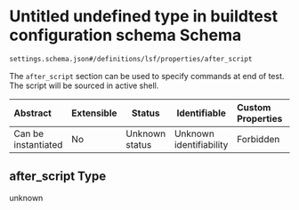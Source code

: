 # Untitled undefined type in buildtest configuration schema Schema

```txt
settings.schema.json#/definitions/lsf/properties/after_script
```

The `after_script` section can be used to specify commands at end of test. The script will be sourced in active shell.


| Abstract            | Extensible | Status         | Identifiable            | Custom Properties | Additional Properties | Access Restrictions | Defined In                                                                   |
| :------------------ | ---------- | -------------- | ----------------------- | :---------------- | --------------------- | ------------------- | ---------------------------------------------------------------------------- |
| Can be instantiated | No         | Unknown status | Unknown identifiability | Forbidden         | Allowed               | none                | [settings.schema.json\*](../out/settings.schema.json "open original schema") |

## after_script Type

unknown
